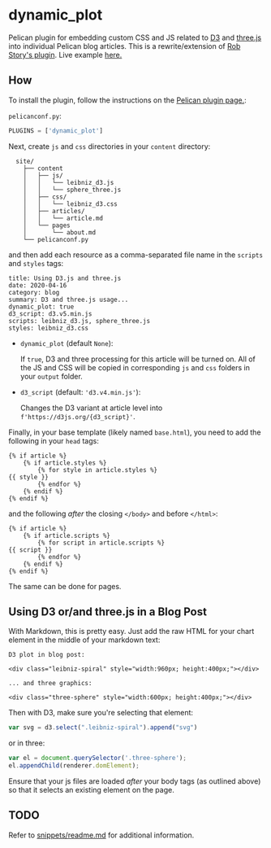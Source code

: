 dynamic_plot
============

Pelican plugin for embedding custom CSS and JS related to [D3](https://d3js.org/) and [three.js](https://threejs.org/) into individual Pelican blog articles. This is a rewrite/extension of [Rob Story's plugin](https://github.com/wrobstory/pelican_dynamic). Live example [here.](https://depot.traits.de/articles/2020/04/16-using-d3-and-threejs.html#using-d3-and-threejs)

How
---
To install the plugin, follow the instructions on the [Pelican plugin page.](https://github.com/getpelican/pelican-plugins): 


`pelicanconf.py`:
```python
PLUGINS = ['dynamic_plot']
```

Next, create `js` and `css` directories in your `content` directory: 
```
  site/
    ├── content
    │   ├── js/
    │   │   └── leibniz_d3.js
    │   │   └── sphere_three.js
    │   ├── css/
    │   │   └── leibniz_d3.css
    │   ├── articles/
    │   │   └── article.md
    │   └── pages
    │       └── about.md
    └── pelicanconf.py
```

and then add each resource as a comma-separated file name in the `scripts` and `styles` tags: 
```
title: Using D3.js and three.js
date: 2020-04-16
category: blog
summary: D3 and three.js usage...
dynamic_plot: true
d3_script: d3.v5.min.js
scripts: leibniz_d3.js, sphere_three.js
styles: leibniz_d3.css
```

- `dynamic_plot` (default `None`): 
  
  If `true`, D3 and three processing for this article will be turned on. All of the JS and CSS will be copied in corresponding `js` and `css` folders in your `output` folder. 

- `d3_script` (default: `'d3.v4.min.js'`): 
  
  Changes the D3 variant at article level into `f'https://d3js.org/{d3_script}'`. 

Finally, in your base template (likely named `base.html`), you need to add the following in your `head` tags: 
```
{% if article %}
    {% if article.styles %}
        {% for style in article.styles %}
{{ style }}
        {% endfor %}
    {% endif %}
{% endif %}
```
and the following *after* the closing `</body>` and before `</html>`: 
```
{% if article %}
    {% if article.scripts %}
        {% for script in article.scripts %}
{{ script }}
        {% endfor %}
    {% endif %}
{% endif %}
```
The same can be done for pages.

Using D3 or/and three.js in a Blog Post
------------------------------------
With Markdown, this is pretty easy. Just add the raw HTML for your chart element in the middle of your markdown text: 

```
D3 plot in blog post: 

<div class="leibniz-spiral" style="width:960px; height:400px;"></div>

... and three graphics:

<div class="three-sphere" style="width:600px; height:400px;"></div>
```

Then with D3, make sure you're selecting that element: 

```javascript
var svg = d3.select(".leibniz-spiral").append("svg")
```
or in three:
```javascript
var el = document.querySelector('.three-sphere');
el.appendChild(renderer.domElement);
```


Ensure that your js files are loaded *after* your body tags (as outlined above) so that it selects an existing element on the page. 


TODO
----

Refer to [snippets/readme.md](snippets/readme.md) for additional information.
